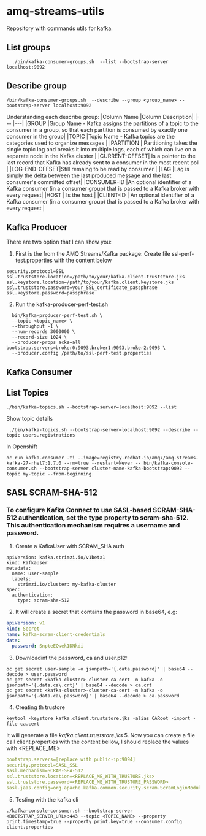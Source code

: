 # amq-streams-utils
Repository with commands utils for kafka. 


## List groups
```command
  ./bin/kafka-consumer-groups.sh  --list --bootstrap-server localhost:9092
```
## Describe group
```command 
/bin/kafka-consumer-groups.sh  --describe --group <group_name> --bootstrap-server localhost:9092
```
Understanding each describe group:
|Column Name   |Column Description|
|---           |---|
|GROUP         |Group Name - Kafka assigns the partitions of a topic to the consumer in a group, so that each partition is consumed by exactly one consumer in the group|
|TOPIC         |Topic Name - Kafka topics are the categories used to organize messages |
|PARTITION     | Partitioning takes the single topic log and breaks it into multiple logs, each of which can live on a separate node in the Kafka cluster   |
|CURRENT-OFFSET| Is a pointer to the last record that Kafka has already sent to a consumer in the most recent poll |
|LOG-END-OFFSET|Still remaing to be read by consumer |
|LAG           |Lag is simply the delta between the last produced message and the last consumer's committed offset|
|CONSUMER-ID   |An optional identifier of a Kafka consumer (in a consumer group) that is passed to a Kafka broker with every request|
|HOST          | Is the host           |
|CLIENT-ID     | An optional identifier of a Kafka consumer (in a consumer group) that is passed to a Kafka broker with every request      |

## Kafka Producer
There are two option that I can show you: 
1. First is the from the AMQ Streams/Kafka package:
Create file ssl-perf-test.properties with the content below
```console
security.protocol=SSL
ssl.truststore.location=/path/to/your/kafka.client.truststore.jks
ssl.keystore.location=/path/to/your/kafka.client.keystore.jks
ssl.truststore.password=your_SSL_certificate_passphrase
ssl.keystore.password=passphrase
```
2. Run the kafka-producer-perf-test.sh
```shell
  bin/kafka-producer-perf-test.sh \
  --topic <topic_name> \
  --throughput -1 \
  --num-records 3000000 \
  --record-size 1024 \
  --producer-props acks=all bootstrap.servers=broker0:9093,broker1:9093,broker2:9093 \
  --producer.config /path/to/ssl-perf-test.properties
```

## Kafka Consumer


## List Topics
```shell
./bin/kafka-topics.sh --bootstrap-server=localhost:9092 --list
```
Show topic details 
```shell
 ./bin/kafka-topics.sh --bootstrap-server=localhost:9092 --describe --topic users.registrations
```
In Openshift
```shell
oc run kafka-consumer -ti --image=registry.redhat.io/amq7/amq-streams-kafka-27-rhel7:1.7.0 --rm=true --restart=Never -- bin/kafka-console-consumer.sh --bootstrap-server cluster-name-kafka-bootstrap:9092 --topic my-topic --from-beginning
```

## SASL SCRAM-SHA-512
### To configure Kafka Connect to use SASL-based SCRAM-SHA-512 authentication, set the type property to scram-sha-512. This authentication mechanism requires a username and password.
1. Create a KafkaUser with SCRAM_SHA auth
```shell
apiVersion: kafka.strimzi.io/v1beta1
kind: KafkaUser
metadata:
  name: user-sample
  labels:
    strimzi.io/cluster: my-kafka-cluster
spec:
  authentication:
    type: scram-sha-512
```
2. It will create a secret that contains the password in base64, e.g:
```yaml
apiVersion: v1
kind: Secret
name: kafka-scram-client-credentials
data:
  password: SnpteEQwek1DNkdi
```
3. Downloadinf the password, ca and user.p12:
```shell
oc get secret user-sample -o jsonpath='{.data.password}' | base64 --decode > user.password
oc get secret <kafka-cluster>-cluster-ca-cert -n kafka -o jsonpath='{.data.ca\.crt}' | base64 --decode > ca.crt
oc get secret <kafka-cluster>-cluster-ca-cert -n kafka -o jsonpath='{.data.ca\.password}' | base64 --decode > ca.password
```
4. Creating th trustore
```shell
keytool -keystore kafka.client.truststore.jks -alias CARoot -import -file ca.cert 
```
It will generate a file *kafka.client.truststore.jks*
5. Now you can create a file call client.properties with the content bellow, I should replace the values with <REPLACE_ME>
```yaml
bootstrap.servers=[replace with public-ip:9094]
security.protocol=SASL_SSL
sasl.mechanism=SCRAM-SHA-512
ssl.truststore.location=<REPLACE_ME_WITH_TRUSTORE.jks>
ssl.truststore.password=<REPLACE_ME_WITH_TRUSTORE_PASSWORD>
sasl.jaas.config=org.apache.kafka.common.security.scram.ScramLoginModule required username="<REPLACE_ME_USER>" password="<REPLACE_ME_USER_PASSWORD"
```
5. Testing with the kafka cli
```shell
./kafka-console-consumer.sh --bootstrap-server <BOOTSTRAP_SERVER_URL>:443 --topic <TOPIC_NAME> --property print.timestamp=true --property print.key=true --consumer.config client.properties
```

